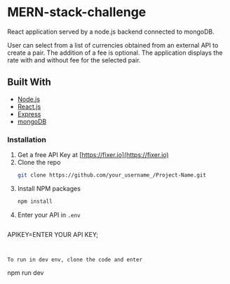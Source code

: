 # MERN-stack-challenge

React application served by a node.js backend connected to mongoDB. 

User can select from a list of currencies obtained from an external API to create a pair. The addition of a fee is optional. The application displays the rate with and without fee for the selected pair.


## Built With
* [Node.js](https://nodejs.org/es/)
* [React.js](https://es.reactjs.org/)
* [Express](https://www.npmjs.com/package/express)
* [mongoDB](https://www.mongodb.com/es)

### Installation
1. Get a free API Key at [https://fixer.io](https://fixer.io)
2. Clone the repo
   ```sh
   git clone https://github.com/your_username_/Project-Name.git
   ```
3. Install NPM packages
   ```sh
   npm install
   ```
4. Enter your API in `.env`
   ```js
APIKEY=ENTER YOUR API KEY;
   ```
   
   
To run in dev env, clone the code and enter 
```
npm run dev
```
